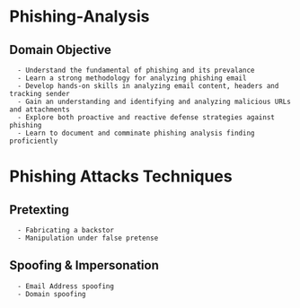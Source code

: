 # Phishing-Analysis

  ##   Domain Objective

      - Understand the fundamental of phishing and its prevalance
      - Learn a strong methodology for analyzing phishing email 
      - Develop hands-on skills in analyzing email content, headers and tracking sender
      - Gain an understanding and identifying and analyzing malicious URLs and attachments
      - Explore both proactive and reactive defense strategies against phishing
      - Learn to document and comminate phishing analysis finding proficiently


# Phishing Attacks Techniques

  ## Pretexting
      - Fabricating a backstor
      - Manipulation under false pretense
   ## Spoofing & Impersonation
      - Email Address spoofing
      - Domain spoofing
